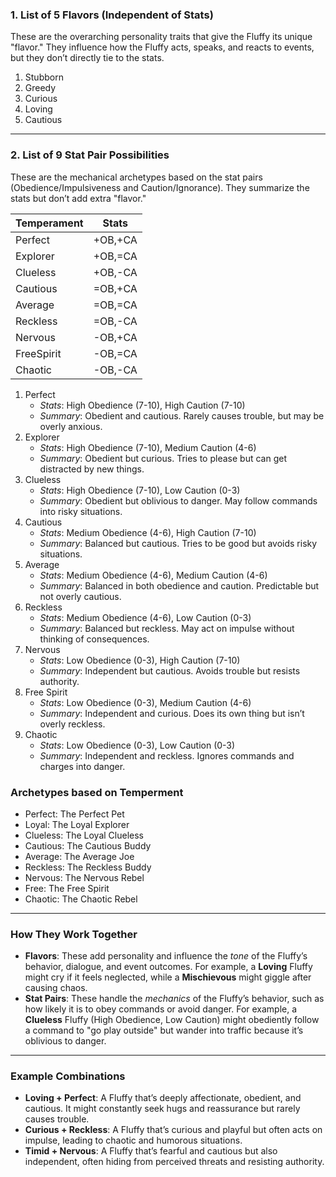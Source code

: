 ### **1. List of 5 Flavors (Independent of Stats)**
These are the overarching personality traits that give the Fluffy its unique "flavor." They influence how the Fluffy acts, speaks, and reacts to events, but they don’t directly tie to the stats.

1. Stubborn
2. Greedy
3. Curious
4. Loving
5. Cautious

---

### **2. List of 9 Stat Pair Possibilities**
These are the mechanical archetypes based on the stat pairs (Obedience/Impulsiveness and Caution/Ignorance). They summarize the stats but don’t add extra "flavor."

|Temperament|Stats|
|---|---|
|Perfect|+OB,+CA|
|Explorer|+OB,=CA|
|Clueless|+OB,-CA|
|Cautious|=OB,+CA|
|Average|=OB,=CA|
|Reckless|=OB,-CA|
|Nervous|-OB,+CA|
|FreeSpirit|-OB,=CA|
|Chaotic|-OB,-CA|

1. Perfect
   - *Stats*: High Obedience (7-10), High Caution (7-10)  
   - *Summary*: Obedient and cautious. Rarely causes trouble, but may be overly anxious.
2. Explorer
   - *Stats*: High Obedience (7-10), Medium Caution (4-6)  
   - *Summary*: Obedient but curious. Tries to please but can get distracted by new things.
3. Clueless
   - *Stats*: High Obedience (7-10), Low Caution (0-3)  
   - *Summary*: Obedient but oblivious to danger. May follow commands into risky situations.
4. Cautious
   - *Stats*: Medium Obedience (4-6), High Caution (7-10)  
   - *Summary*: Balanced but cautious. Tries to be good but avoids risky situations.
5. Average
   - *Stats*: Medium Obedience (4-6), Medium Caution (4-6)  
   - *Summary*: Balanced in both obedience and caution. Predictable but not overly cautious.
6. Reckless
   - *Stats*: Medium Obedience (4-6), Low Caution (0-3)  
   - *Summary*: Balanced but reckless. May act on impulse without thinking of consequences.
7. Nervous
   - *Stats*: Low Obedience (0-3), High Caution (7-10)  
   - *Summary*: Independent but cautious. Avoids trouble but resists authority.
8. Free Spirit
   - *Stats*: Low Obedience (0-3), Medium Caution (4-6)  
   - *Summary*: Independent and curious. Does its own thing but isn’t overly reckless.
9. Chaotic
   - *Stats*: Low Obedience (0-3), Low Caution (0-3)  
   - *Summary*: Independent and reckless. Ignores commands and charges into danger.

### Archetypes based on Temperment

* Perfect: The Perfect Pet
* Loyal: The Loyal Explorer
* Clueless: The Loyal Clueless
* Cautious: The Cautious Buddy
* Average: The Average Joe
* Reckless: The Reckless Buddy
* Nervous: The Nervous Rebel
* Free: The Free Spirit
* Chaotic: The Chaotic Rebel

---

### **How They Work Together**
- **Flavors**: These add personality and influence the *tone* of the Fluffy’s behavior, dialogue, and event outcomes. For example, a **Loving** Fluffy might cry if it feels neglected, while a **Mischievous** might giggle after causing chaos.
- **Stat Pairs**: These handle the *mechanics* of the Fluffy’s behavior, such as how likely it is to obey commands or avoid danger. For example, a **Clueless** Fluffy (High Obedience, Low Caution) might obediently follow a command to "go play outside" but wander into traffic because it’s oblivious to danger.

---

### **Example Combinations**
- **Loving + Perfect**: A Fluffy that’s deeply affectionate, obedient, and cautious. It might constantly seek hugs and reassurance but rarely causes trouble.
- **Curious +  Reckless**: A Fluffy that’s curious and playful but often acts on impulse, leading to chaotic and humorous situations.
- **Timid + Nervous**: A Fluffy that’s fearful and cautious but also independent, often hiding from perceived threats and resisting authority.